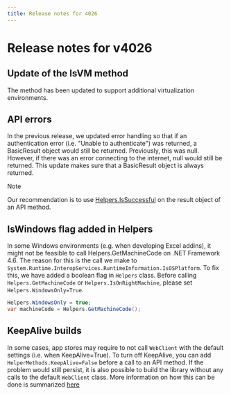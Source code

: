 ```yaml
---
title: Release notes for 4026
---
```


# Release notes for v4026

## Update of the IsVM method
The method has been updated to support additional virtualization environments.

## API errors

In the previous release, we updated error handling so that if an authentication error (i.e. "Unable to authenticate") was returned, a BasicResult object would still be returned. Previously, this was null. However, if there was an error connecting to the internet, null would still be returned. This update makes sure that a BasicResult object is always returned.

> [!NOTE]
> Our recommendation is to use [Helpers.IsSuccessful](https://help.cryptolens.io/api/dotnet/api/SKM.V3.Methods.Helpers.html#SKM_V3_Methods_Helpers_IsSuccessful_SKM_V3_Models_BasicResult_) on the result object of an API method.

## IsWindows flag added in Helpers
In some Windows environments (e.g. when developing Excel addins), it might not be feasible to call Helpers.GetMachineCode on .NET Framework 4.6. The reason for this is the call we make to `System.Runtime.InteropServices.RuntimeInformation.IsOSPlatform`. To fix this, we have added a boolean flag in `Helpers` class. Before calling `Helpers.GetMachineCode` or `Helpers.IsOnRightMachine`, please set `Helpers.WindowsOnly=True`.

```cs
Helpers.WindowsOnly = true;
var machineCode = Helpers.GetMachineCode();
```

## KeepAlive builds
In some cases, app stores may require to not call `WebClient` with the default settings (i.e. when KeepAlive=True). To turn off KeepAlive, you can add `HelperMethods.KeepAlive=False` before a call to an API method. If the problem would still persist, it is also possible to build the library without any calls to the default `WebClient` class. More information on how this can be done is summarized [here](https://github.com/Cryptolens/cryptolens-dotnet#turn-off-keepalive)